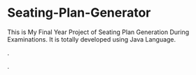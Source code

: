 # Seating-Plan-Generator

This is My Final Year Project of Seating Plan Generation During Examinations. It is totally developed using Java Language.












.



















































































































































































































































.






































